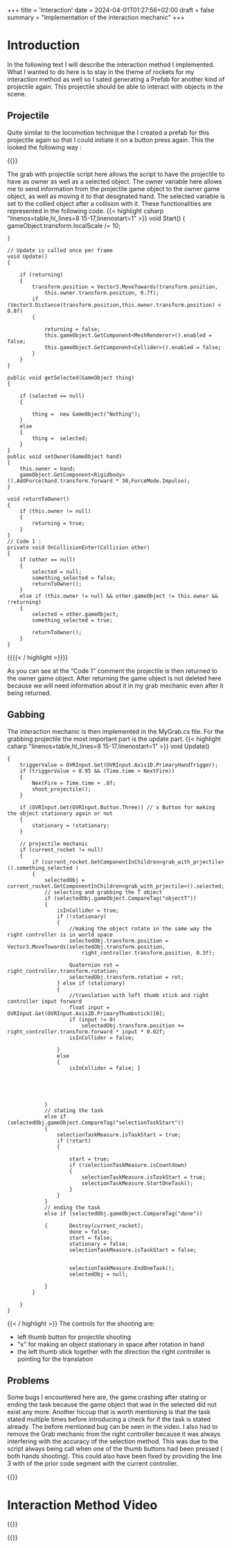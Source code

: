 +++
title = 'Interaction'
date = 2024-04-01T01:27:56+02:00
draft = false
summary = "Implementation of the interaction mechanic"
+++
# Introduction
In the following text I will describe the interaction method I implemented. What I wanted to do here is to stay in the theme of rockets for my interaction method as well so I sated generating a Prefab for another kind of projectile again. This projectile should be able to interact with objects in the scene. 
## Projectile 
Quite similar to the locomotion technique the I created a prefab for this projectile again so that I could initiate it on a button press again. This the looked the following way : 

{{<img1 src = "../../post/grab_prefab.png">}}

The grab with projectile script here allows the script to have the projectile to have as owner as well as a selected object. The owner variable here allows me to send information from the projectile game object to the owner game object, as well as moving it to that designated hand. The selected variable is set to the collied object after a collision with it. These functionalities are represented in the following code.
{{< highlight csharp "linenos=table,hl_lines=8 15-17,linenostart=1" >}}
  void Start()
    {
       gameObject.transform.localScale /= 10;
       
    }

    // Update is called once per frame
    void Update()
    {
        
        if (returning)
        {
            transform.position = Vector3.MoveTowards(transform.position, 
                this.owner.transform.position, 0.7f);
            if (Vector3.Distance(transform.position,this.owner.transform.position) < 0.8f)
            {
                
                returning = false;
                this.gameObject.GetComponent<MeshRenderer>().enabled = false;
                this.gameObject.GetComponent<Collider>().enabled = false;
            }
        }
    }

    public void getSelected(GameObject thing)
    {
        
        if (selected == null)
        {
            
            thing =  new GameObject("Nothing");
        }
        else
        {
            thing =  selected;
        }
    }
    public void setOwner(GameObject hand)
    {
        this.owner = hand;
        gameObject.GetComponent<Rigidbody>().AddForce(hand.transform.forward * 30,ForceMode.Impulse);
    }

    void returnToOwner()
    {
        if (this.owner != null)
        {
            returning = true;
        }
    }
    // Code 1 : 
    private void OnCollisionEnter(Collision other)
    {
        if (other == null)
        {
            selected = null;
            something_selected = false;
            returnToOwner();
        }
        else if (this.owner != null && other.gameObject != this.owner && !returning)
        {
            selected = other.gameObject;
            something_selected = true;
            
            returnToOwner();
        }
    }
{{{{< / highlight >}}}}

As you can see at the "Code 1" comment the projectile is then returned to the owner game object. After returning the game object is not deleted here because we will need information about it in my grab mechanic even after it being returned. 

## Gabbing 
The interaction mechanic is then implemented in the MyGrab.cs file. For the grabbing projectile the most important part is the update part.
{{< highlight csharp "linenos=table,hl_lines=8 15-17,linenostart=1" >}}
 void Update()

    {
        triggerValue = OVRInput.Get(OVRInput.Axis1D.PrimaryHandTrigger);
        if (triggerValue > 0.95 && (Time.time > NextFire))
        {
            NextFire = Time.time + .8f;
            shoot_projectile();
        }

        if (OVRInput.Get(OVRInput.Button.Three)) // x Button for making the object stationary again or not 
        {
            stationary = !stationary;
        }

        // projectile mechanic
        if (current_rocket != null)
        {
            if (current_rocket.GetComponentInChildren<grab_with_prjectile>().something_selected )
            {
                selectedObj = current_rocket.GetComponentInChildren<grab_with_prjectile>().selected;
                // selecting and grabbing the T object 
                if (selectedObj.gameObject.CompareTag("objectT"))
                {
                    isInCollider = true;
                    if (!stationary)
                    {
                        //making the object rotate in the same way the right controller is in world space 
                        selectedObj.transform.position = Vector3.MoveTowards(selectedObj.transform.position,
                            right_controller.transform.position, 0.3f);
                        
                        Quaternion rot = right_controller.transform.rotation;
                        selectedObj.transform.rotation = rot;
                    } else if (stationary)
                    {
                        //translation with left thumb stick and right controller input forward 
                        float input = OVRInput.Get(OVRInput.Axis2D.PrimaryThumbstick)[0];
                        if (input != 0)
                            selectedObj.transform.position += right_controller.transform.forward * input * 0.02f;
                        isInCollider = false;

                    }
                    else
                    {
                        isInCollider = false; }
                    
                    
                

                    
                }
                // stating the task 
                else if (selectedObj.gameObject.CompareTag("selectionTaskStart"))
                {
                    selectionTaskMeasure.isTaskStart = true;
                    if (!start)
                    {
                        
                        start = true;
                        if (!selectionTaskMeasure.isCountdown)
                        {
                            selectionTaskMeasure.isTaskStart = true;
                            selectionTaskMeasure.StartOneTask();
                        }
                    }
                }
                // ending the task 
                else if (selectedObj.gameObject.CompareTag("done"))

                {       Destroy(current_rocket);
                        done = false;
                        start = false;
                        stationary = false;
                        selectionTaskMeasure.isTaskStart = false;
                        
                        
                        selectionTaskMeasure.EndOneTask(); 
                        selectedObj = null;
                    
                }
            }
             
        }
    } 
{{< / highlight >}}
The controls for the shooting are: 
* left thumb button for projectile shooting 
* "x" for making an object stationary in space after rotation in hand 
* the left thumb stick together with the direction the right controller is pointing for the translation 


## Problems 
Some bugs I encountered here are, the game crashing after stating or ending the task because the game object that was in the selected did not exist any more. Another hiccup that is worth mentioning is that the task stated multiple times before introducing a check for if the task is stated already. The before mentioned bug can be seen in the video. I also had to remove the Grab mechanic from the right controller because it was always interfering with the accuracy of the selection method. This was due to the script always being call when one of the thumb buttons had been pressed ( both hands shooting). This could also have been fixed by providing the line 3 with of the prior code segment with the current controller.

{{<youtube e8jWBLISXuo>}}
# Interaction Method Video 


{{<youtube nA2ipZqMGcA>}}



{{<youtube SNOnb72FuD4>}}